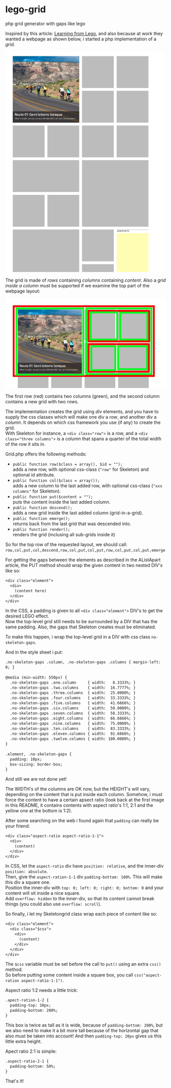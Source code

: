 # lego-grid
php grid generator with gaps like lego

Inspired by this article: [Learning from Lego](https://alistapart.com/article/learning-from-lego-a-step-forward-in-modular-web-design), and also because at work they wanted a webpage as shown below, i started a php implementation of a *grid*. 

![requested webpage layout](https://github.com/johanstuijt66/lego-grid/blob/master/grid.jpg)

The grid is made of *rows* containing *columns* containing *content*. Also a *grid inside a column* must be supported if we examine the top part of the webpage layout:

![top row](https://github.com/johanstuijt66/lego-grid/blob/master/grid-depth.jpg)

The first row (red) contains two columns (green), and the second column contains a new grid with two rows.

The implementation creates the grid using *div* elements, and you have to supply the css classes which will make one div a *row*, and another div a *column*. It depends on which css framework you use (if any) to create the grid.  
With Skeleton for instance, a `<div class="row">` is a row, and a `<div class="three columns">` is a column that spans a quarter of the total width of the row it sits in.

Grid.php offers the following methods:

* `public function row($class = array(), $id = "");`  
   adds a new row, with optional css-class (`"row"` for Skeleton) and optional id attribute.
* `public function col($class = array());`  
   adds a new column to the last added row, with optional css-class (`"xxx columns"` for Skeleton).
* `public function put($content = "");`  
   puts the content inside the last added column.
* `public function descend();`  
   adds a new grid inside the last added column (grid-in-a-grid).
* `public function emerge();`  
   returns back from the last grid that was descended into.
* `public function render();`  
   renders the grid (inclusing all sub-grids inside it)

So for the top row of the requested layout, we should call:
`row,col,put,col,descend,row,col,put,col,put,row,col,put,col,put,emerge`

For getting the gaps between the elements as described in the AListApart article, the PUT method should wrap the given content in two nested DIV's like so:
```
<div class="element">
  <div>
    (content here)
  </div>
</div>
```
In the CSS, a padding is given to all `<div class="element">` DIV's to get the desired LEGO effect.  
Now the top-level grid still needs to be surrounded by a DIV that has the same padding.
Also, the gaps that Skeleton creates must be eliminated.

To make this happen, i wrap the top-level grid in a DIV with css class `no-skeleton-gaps`.

And in the style sheet i put:
```
.no-skeleton-gaps .column, .no-skeleton-gaps .columns { margin-left: 0; }

@media (min-width: 550px) {
  .no-skeleton-gaps .one.column     { width:   8.3333%; }
  .no-skeleton-gaps .two.columns    { width:  16.7777%; }
  .no-skeleton-gaps .three.columns  { width:  25.0000%; }
  .no-skeleton-gaps .four.columns   { width:  33.3333%; }
  .no-skeleton-gaps .five.columns   { width:  41.6666%; }
  .no-skeleton-gaps .six.columns    { width:  50.0000%; }
  .no-skeleton-gaps .seven.columns  { width:  58.3333%; }
  .no-skeleton-gaps .eight.columns  { width:  66.6666%; }
  .no-skeleton-gaps .nine.columns   { width:  75.0000%; }
  .no-skeleton-gaps .ten.columns    { width:  83.3333%; }
  .no-skeleton-gaps .eleven.columns { width:  91.6666%; }
  .no-skeleton-gaps .twelve.columns { width: 100.0000%; }
}

.element, .no-skeleton-gaps {
  padding: 10px;
  box-sizing: border-box;
}
```

And still we are not done yet!

The WIDTH's of the columns are OK now, but the HEIGHT's will vary, depending on the content that is put inside each column.   Somehow, i must force the content to have a certain apsect ratio (look back at the first image in this README, it contains contents with aspect ratio's 1:1, 2:1 and the yellow one at the bottom is 1:2).

After some searching on the web i found again that `padding` can really be your friend:

```
<div class="aspect-ratio aspect-ratio-1-1">
  <div>
    (content)
  </div>
</div>
```
In CSS, let the `aspect-ratio` div have `position: relative`, and the inner-div `position: absolute`.  
Then, give the `aspect-ration-1-1` div `padding-bottom: 100%`. This will make this div a square one.  
Position the inner-div with `top: 0; left: 0; right: 0; bottom: 0` and your content will sit inside a nice square.  
Add `overflow: hidden` to the inner-div, so that its content cannot break things (you could also use `overflow: scroll`).

So finally, i let my Skeletongrid class wrap each piece of content like so:

```
<div class="element">
  <div class="$css">
    <div>
      (content)
    </div>
  </div>
</div>
```
The `$css` variable must be set before the call to `put()` using an extra `css()` method.  
So before putting some content inside a square box, you call `css("aspect-ration aspect-ratio-1-1")`. 

Aspect ratio 1:2 needs a little trick:
```
.apect-ration-1-2 {
  padding-top: 10px;
  padding-bottom: 200%;
}
```
This box is twice as tall as it is wide, because of `padding-bottom: 200%`, but we also need to make it a bit more tall because of the horizontal gap that also must be taken into account! And then `padding-top: 20px` gives us this little extra height.

Apect ratio 2:1 is simple:
```
.aspect-ratio-2-1 {
  padding-bottom: 50%;
}
```

That's it!

